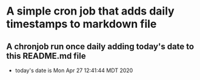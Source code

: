 A simple cron job that adds daily timestamps to markdown file
============================================================
## A chronjob run once daily adding today's date to this README.md file
* today's date is Mon Apr 27 12:41:44 MDT 2020
